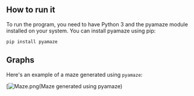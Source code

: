 ## How to run it

To run the program, you need to have Python 3 and the pyamaze module installed on your system. You can install pyamaze using pip:

```command
pip install pyamaze
```

## Graphs

Here's an example of a maze generated using `pyamaze`:

[![Maze.png](https://raw.githubusercontent.com/MAN1986/pyamaze/main/Picture1.png)(Maze generated using pyamaze)
